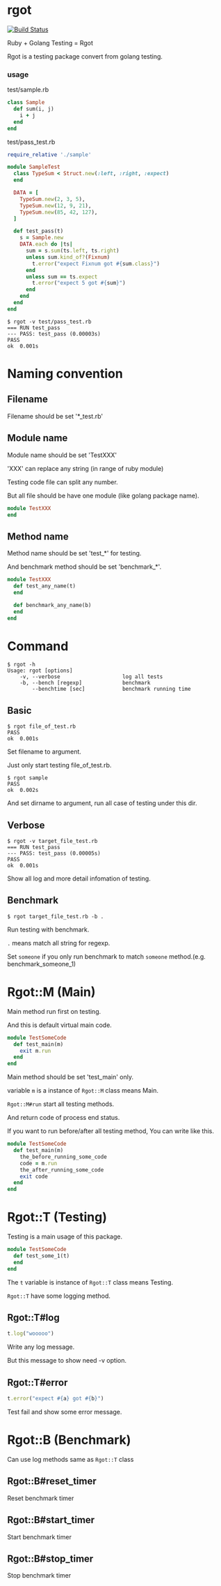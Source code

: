 rgot
===

[![Build Status](https://travis-ci.org/ksss/rgot.svg)](https://travis-ci.org/ksss/rgot)

Ruby + Golang Testing = Rgot

Rgot is a testing package convert from golang testing.

### usage

test/sample.rb
```ruby
class Sample
  def sum(i, j)
    i + j
  end
end
```

test/pass_test.rb
```ruby
require_relative './sample'

module SampleTest
  class TypeSum < Struct.new(:left, :right, :expect)
  end

  DATA = [
    TypeSum.new(2, 3, 5),
    TypeSum.new(12, 9, 21),
    TypeSum.new(85, 42, 127),
  ]

  def test_pass(t)
    s = Sample.new
    DATA.each do |ts|
      sum = s.sum(ts.left, ts.right)
      unless sum.kind_of?(Fixnum)
        t.error("expect Fixnum got #{sum.class}")
      end
      unless sum == ts.expect
        t.error("expect 5 got #{sum}")
      end
    end
  end
end
```

```
$ rgot -v test/pass_test.rb
=== RUN test_pass
--- PASS: test_pass (0.00003s)
PASS
ok	0.001s
```

# Naming convention

## Filename

Filename should be set '*_test.rb'

## Module name

Module name should be set 'TestXXX'

'XXX' can replace any string (in range of ruby module)

Testing code file can split any number.

But all file should be have one module (like golang package name).

```ruby
module TestXXX
end
```

## Method name

Method name should be set 'test_*' for testing.

And benchmark method should be set 'benchmark_*'.

```ruby
module TestXXX
  def test_any_name(t)
  end

  def benchmark_any_name(b)
  end
end
```

# Command

```
$ rgot -h
Usage: rgot [options]
    -v, --verbose                    log all tests
    -b, --bench [regexp]             benchmark
        --benchtime [sec]            benchmark running time
```

## Basic

```
$ rgot file_of_test.rb
PASS
ok	0.001s
```

Set filename to argument.

Just only start testing file_of_test.rb.

```
$ rgot sample
PASS
ok	0.002s
```

And set dirname to argument, run all case of testing under this dir.

## Verbose

```
$ rgot -v target_file_test.rb
=== RUN test_pass
--- PASS: test_pass (0.00005s)
PASS
ok	0.001s
```

Show all log and more detail infomation of testing.

## Benchmark

```
$ rgot target_file_test.rb -b .
```

Run testing with benchmark.

`.` means match all string for regexp.

Set `someone` if you only run benchmark to match `someone` method.(e.g. benchmark_someone_1)

# Rgot::M (Main)

Main method run first on testing.

And this is default virtual main code.

```ruby
module TestSomeCode
  def test_main(m)
    exit m.run
  end
end
```

Main method should be set 'test_main' only.

variable `m` is a instance of `Rgot::M` class means Main.

`Rgot::M#run` start all testing methods.

And return code of process end status.

If you want to run before/after all testing method, You can write like this.

```ruby
module TestSomeCode
  def test_main(m)
    the_before_running_some_code
    code = m.run
    the_after_running_some_code
    exit code
  end
end
```

# Rgot::T (Testing)

Testing is a main usage of this package.

```ruby
module TestSomeCode
  def test_some_1(t)
  end
end
```

The `t` variable is instance of `Rgot::T` class means Testing.

`Rgot::T` have some logging method.

## Rgot::T#log

```ruby
t.log("wooooo")
```

Write any log message.

But this message to show need -v option.

## Rgot::T#error

```ruby
t.error("expect #{a} got #{b}")
```

Test fail and show some error message.

# Rgot::B (Benchmark)

Can use log methods same as `Rgot::T` class

## Rgot::B#reset_timer

Reset benchmark timer

## Rgot::B#start_timer

Start benchmark timer

## Rgot::B#stop_timer

Stop benchmark timer
